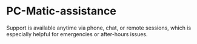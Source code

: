 # PC-Matic-assistance
Support is available anytime via phone, chat, or remote sessions, which is especially helpful for emergencies or after-hours issues.
